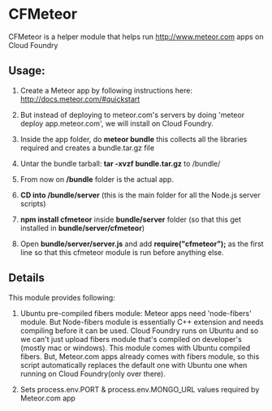CFMeteor
============

CFMeteor is a helper module that helps run http://www.meteor.com apps on Cloud Foundry


Usage:
------
1. Create a Meteor app by following instructions here: http://docs.meteor.com/#quickstart

2. But instead of deploying to meteor.com's servers by doing 'meteor deploy app.meteor.com', we will install on Cloud Foundry.

3. Inside the app folder, do **meteor bundle** this collects all the libraries required and creates a bundle.tar.gz file 

4. Untar the bundle tarball: **tar -xvzf bundle.tar.gz** to <app>/bundle/ 

5. From now on **<app>/bundle** folder is the actual app.

6. **CD into <app>/bundle/server** (this is the main folder for all the Node.js server scripts)

7. **npm install cfmeteor** inside **bundle/server** folder (so that this get installed in **bundle/server/cfmeteor**)

8. Open **bundle/server/server.js** and add **require("cfmeteor");** as the first line so that this cfmeteor module is run before anything else. 

Details
-----
This module provides following:

1. Ubuntu pre-compiled fibers module:
Meteor apps need 'node-fibers' module. But Node-fibers module is essentially C++ extension and needs compiling before it can be used. Cloud Foundry runs on Ubuntu and so we can't just upload fibers module that's compiled on developer's (mostly mac or windows). This module comes with Ubuntu compiled fibers.
But, Meteor.com apps already comes with fibers module, so this script automatically replaces the default one with Ubuntu one when running on Cloud Foundry(only over there).

2. Sets process.env.PORT & process.env.MONGO_URL values required by Meteor.com app


